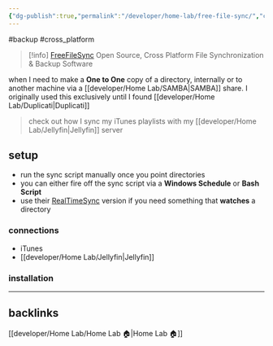```yaml
---
{"dg-publish":true,"permalink":"/developer/home-lab/free-file-sync/","created":"2025-04-09T22:15:51.579-05:00","updated":"2025-04-09T11:37:46.000-05:00"}
---
```


#backup #cross_platform

> [!info] [FreeFileSync](https://freefilesync.org/)
> Open Source, Cross Platform File Synchronization & Backup Software

when I need to make a **One to One** copy of a directory, internally or to another machine via a [[developer/Home Lab/SAMBA\|SAMBA]] share. I originally used this exclusively until I found [[developer/Home Lab/Duplicati\|Duplicati]]

> check out how I sync my iTunes playlists with my [[developer/Home Lab/Jellyfin\|Jellyfin]] server

## setup
- run the sync script manually once you point directories
- you can either fire off the sync script via a **Windows Schedule** or **Bash Script** 
- use their [RealTimeSync](https://freefilesync.org/manual.php?topic=realtimesync) version if you need something that **watches** a directory 

### connections
- iTunes
- [[developer/Home Lab/Jellyfin\|Jellyfin]]

### installation

---
## backlinks
[[developer/Home Lab/Home Lab 🏠\|Home Lab 🏠]]